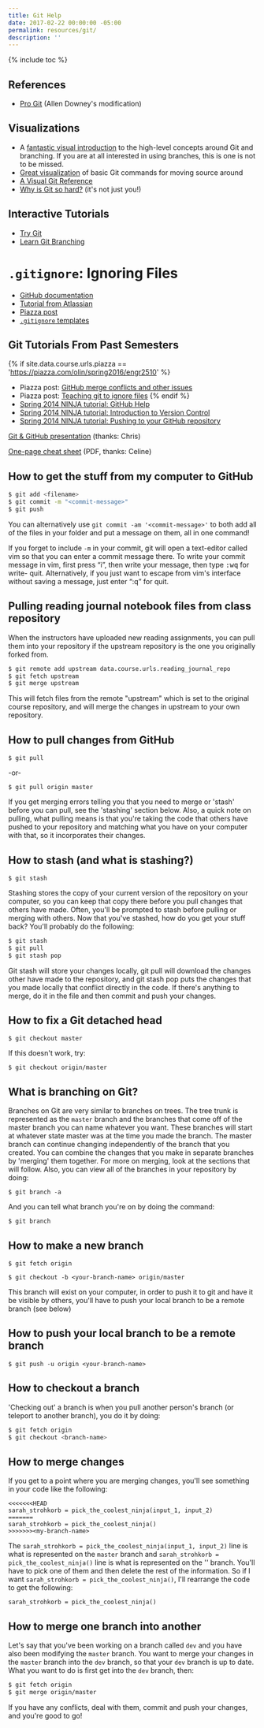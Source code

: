 ```yaml
---
title: Git Help
date: 2017-02-22 00:00:00 -05:00
permalink: resources/git/
description: ''
---
```


{% include toc %}

## References

* [Pro Git](https://github.com/AllenDowney/amgit/tree/master/en) (Allen Downey's modification)

## Visualizations

* A [fantastic visual introduction](http://pcottle.github.io/learnGitBranching/) to the high-level concepts around Git and branching. If you are at all interested in using branches, this is one is not to be missed.
* [Great visualization](http://www.ndpsoftware.com/git-cheatsheet.html#loc=workspace;) of basic Git commands for moving source around
* [A Visual Git Reference](https://marklodato.github.io/visual-git-guide/index-en.html)
* [Why is Git so hard?](http://merrigrove.blogspot.com/2014/02/why-heck-is-git-so-hard-places-model-ok.html) (it's not just you!)

## Interactive Tutorials

* [Try Git](https://try.github.io/levels/1/challenges/1)
* [Learn Git Branching](http://learngitbranching.js.org)

# `.gitignore`: Ignoring Files

* [GitHub documentation](https://help.github.com/articles/ignoring-files/)
* [Tutorial from Atlassian](https://www.atlassian.com/git/tutorials/gitignore)
* [Piazza post](https://piazza.com/class/iy3bgqkraq97c0?cid=50)
* [`.gitignore` templates](https://www.gitignore.io)

## Git Tutorials From Past Semesters

{% if site.data.course.urls.piazza == 'https://piazza.com/olin/spring2016/engr2510' %}
* Piazza post: [GitHub merge conflicts and other issues](https://piazza.com/class/ijkborva8jk70v?cid=57)
* Piazza post: [Teaching git to ignore files](https://piazza.com/class/ijkborva8jk70v?cid=97)
{% endif %}
* [Spring 2014 NINJA tutorial: GitHub Help](https://docs.google.com/document/d/12mYDk2Bto-8a4LEq3tL9gvNO_8uehsyaV5WMg2-WNj4/edit)
* [Spring 2014 NINJA tutorial: Introduction to Version Control](https://docs.google.com/presentation/d/15UsxsUBIDA78iplWfKsX0yZAoYIf5ofpEr7PRUE2Y28/edit#slide=id.p)
* [Spring 2014 NINJA tutorial: Pushing to your GitHub repository](https://docs.google.com/document/d/1faRvcK33bIetPkgBH5Vw3Vlz8vl6jdPFKvtowT6Q1xw/edit)

[Git &amp; GitHub
presentation](https://docs.google.com/presentation/d/1NpeHiQKs-y2PKp_XrUgzhSSXXBrhTv5DHU4vjQoF99Y/edit?usp=sharing)
(thanks: Chris)

[One-page cheat sheet](https://services.github.com/on-demand/downloads/github-git-cheat-sheet.pdf) (PDF, thanks: Celine)

## How to get the stuff from my computer to GitHub

```bash
$ git add <filename>
$ git commit -m "<commit-message>"
$ git push
```

You can alternatively use `git commit -am '<commit-message>'` to both add all
of the files in your folder and put a message on them, all in one command!

If you forget to include `-m` in your commit, git will open a text-editor called
vim so that you can enter a commit message there. To write your commit message
in vim, first press “i”, then write your message, then type <kbd>:wq</kbd> for write-
quit. Alternatively, if you just want to escape from vim's interface without
saving a message, just enter “:q” for quit.

## Pulling reading journal notebook files from class repository

When the instructors have uploaded new reading assignments, you can pull them into your repository if the upstream repository is the one you originally forked from.

```bash
$ git remote add upstream data.course.urls.reading_journal_repo
$ git fetch upstream
$ git merge upstream
```

This will fetch files from the remote "upstream" which is set to the original
course repository, and will merge the changes in upstream to your own
repository.

## How to pull changes from GitHub

`$ git pull`

-or-

`$ git pull origin master`

If you get merging errors telling you that you need to merge or 'stash' before
you can pull, see the 'stashing' section below. Also, a quick note on pulling,
what pulling means is that you're taking the code that others have pushed to
your repository and matching what you have on your computer with that, so it
incorporates their changes.

## How to stash (and what is stashing?)

`$ git stash`

Stashing stores the copy of your current version of the repository on your
computer, so you can keep that copy there before you pull changes that others
have made. Often, you'll be prompted to stash before pulling or merging with
others. Now that you've stashed, how do you get your stuff back? You'll
probably do the following:

```bash
$ git stash
$ git pull
$ git stash pop
```

Git stash will store your changes locally, git pull will download the changes
other have made to the repository, and git stash pop puts the changes that you
made locally that conflict directly in the code. If there's anything to merge,
do it in the file and then commit and push your changes.

## How to fix a Git detached head

`$ git checkout master`

If this doesn't work, try:

`$ git checkout origin/master`

## What is branching on Git?

Branches on Git are very similar to branches on trees. The tree trunk is
represented as the `master` branch and the branches that come off of the
master branch you can name whatever you want. These branches will start at
whatever state master was at the time you made the branch. The master branch
can continue changing independently of the branch that you created. You can
combine the changes that you make in separate branches by 'merging' them
together. For more on merging, look at the sections that will follow. Also,
you can view all of the branches in your repository by doing:

`$ git branch -a`

And you can tell what branch you're on by doing the command:

`$ git branch`

## How to make a new branch

`$ git fetch origin`

`$ git checkout -b <your-branch-name> origin/master`

This branch will exist on your computer, in order to push it to git and have
it be visible by others, you'll have to push your local branch to be a remote
branch (see below)

## How to push your local branch to be a remote branch

`$ git push -u origin <your-branch-name>`

## How to checkout a branch

'Checking out' a branch is when you pull another person's branch (or teleport
to another branch), you do it by doing:

```bash
$ git fetch origin
$ git checkout <branch-name>
```

## How to merge changes

If you get to a point where you are merging changes, you'll see something in
your code like the following:

    <<<<<<<HEAD
    sarah_strohkorb = pick_the_coolest_ninja(input_1, input_2)
    =======
    sarah_strohkorb = pick_the_coolest_ninja()
    >>>>>>><my-branch-name>

The `sarah_strohkorb = pick_the_coolest_ninja(input_1, input_2)` line is what
is represented on the `master` branch and `sarah_strohkorb = pick_the_coolest_ninja()` line is what is represented on the '<my-branch-name>' branch. You'll have to pick one of them and then delete the rest of
the information. So if I want `sarah_strohkorb = pick_the_coolest_ninja()`,
I'll rearrange the code to get the following:

    sarah_strohkorb = pick_the_coolest_ninja()

## How to merge one branch into another

Let's say that you've been working on a branch called `dev` and you have also
been modifying the `master` branch. You want to merge your changes in the
`master` branch into the `dev` branch, so that your `dev` branch is up to
date. What you want to do is first get into the `dev` branch, then:

```bash
$ git fetch origin
$ git merge origin/master
```

If you have any conflicts, deal with them, commit and push your changes, and
you're good to go!
